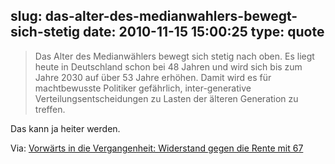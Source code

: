 slug: das-alter-des-medianwahlers-bewegt-sich-stetig
date: 2010-11-15 15:00:25
type: quote
---

> Das Alter des Medianwählers bewegt sich stetig nach oben. Es liegt heute in Deutschland schon bei 48 Jahren und wird sich bis zum Jahre 2030 auf über 53 Jahre erhöhen. Damit wird es für machtbewusste Politiker gefährlich, inter-generative Verteilungsentscheidungen zu Lasten der älteren Generation zu treffen.

Das kann ja heiter werden.

 Via: [Vorwärts in die Vergangenheit: Widerstand gegen die Rente mit 67](http://wirtschaftlichefreiheit.de/wordpress/?p=4578)
